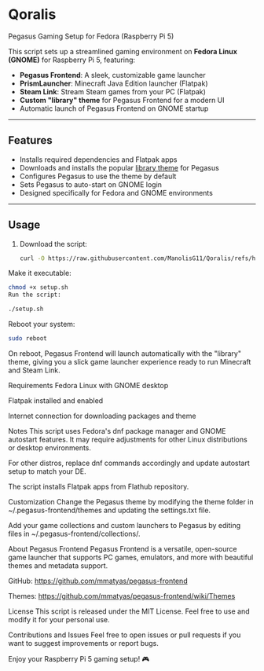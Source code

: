 # Qoralis
Pegasus Gaming Setup for Fedora (Raspberry Pi 5)

This script sets up a streamlined gaming environment on **Fedora Linux (GNOME)** for Raspberry Pi 5, featuring:

- **Pegasus Frontend**: A sleek, customizable game launcher  
- **PrismLauncher**: Minecraft Java Edition launcher (Flatpak)  
- **Steam Link**: Stream Steam games from your PC (Flatpak)  
- **Custom "library" theme** for Pegasus Frontend for a modern UI  
- Automatic launch of Pegasus Frontend on GNOME startup  

---

## Features

- Installs required dependencies and Flatpak apps  
- Downloads and installs the popular [library theme](https://github.com/Fr75s/library) for Pegasus  
- Configures Pegasus to use the theme by default  
- Sets Pegasus to auto-start on GNOME login  
- Designed specifically for Fedora and GNOME environments  

---

## Usage

1. Download the script:

   ```bash
   curl -O https://raw.githubusercontent.com/ManolisG11/Qoralis/refs/heads/main/setup.sh
Make it executable:

```bash
chmod +x setup.sh
Run the script:

```

```bash
./setup.sh
```
Reboot your system:

```bash
sudo reboot
```
On reboot, Pegasus Frontend will launch automatically with the "library" theme, giving you a slick game launcher experience ready to run Minecraft and Steam Link.

Requirements
Fedora Linux with GNOME desktop

Flatpak installed and enabled

Internet connection for downloading packages and theme

Notes
This script uses Fedora's dnf package manager and GNOME autostart features. It may require adjustments for other Linux distributions or desktop environments.

For other distros, replace dnf commands accordingly and update autostart setup to match your DE.

The script installs Flatpak apps from Flathub repository.

Customization
Change the Pegasus theme by modifying the theme folder in ~/.pegasus-frontend/themes and updating the settings.txt file.

Add your game collections and custom launchers to Pegasus by editing files in ~/.pegasus-frontend/collections/.

About Pegasus Frontend
Pegasus Frontend is a versatile, open-source game launcher that supports PC games, emulators, and more with beautiful themes and metadata support.

GitHub: https://github.com/mmatyas/pegasus-frontend

Themes: https://github.com/mmatyas/pegasus-frontend/wiki/Themes

License
This script is released under the MIT License. Feel free to use and modify it for your personal use.

Contributions and Issues
Feel free to open issues or pull requests if you want to suggest improvements or report bugs.

Enjoy your Raspberry Pi 5 gaming setup! 🎮
